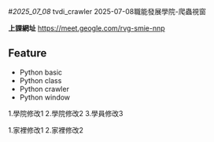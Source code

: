 #_2025_07_08_ tvdi_crawler
2025-07-08職能發展學院-爬蟲視窗

**上課網址**
https://meet.geogle.com/rvg-smie-nnp

## Feature

- Python basic
- Python class
- Python crawler
- Python window

1.學院修改1
2.學院修改2
3.學員修改3

1.家裡修改1
2.家裡修改2
